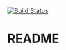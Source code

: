 [![Build Status](https://travis-ci.org/weezing/library-test-1.svg?branch=master)](https://travis-ci.org/weezing/library-test-1)

# README
